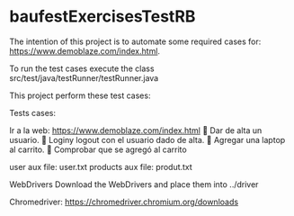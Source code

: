 # baufestExercisesTestRB
The intention of this project is to automate some required cases for: https://www.demoblaze.com/index.html.

To run the test cases execute the class src/test/java/testRunner/testRunner.java

This project perform these test cases:

Tests cases:

 Ir a la web: 
        https://www.demoblaze.com/index.html
  Dar de alta un usuario.
  Loginy logout con el usuario dado de alta.
  Agregar una laptop al carrito.
  Comprobar que se agregó al carrito

user aux file: user.txt
products aux file: produt.txt

WebDrivers
Download the WebDrivers and place them into ../driver

Chromedriver: https://chromedriver.chromium.org/downloads

